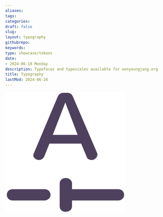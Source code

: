 ```yaml
---
aliases: 
tags:
categories:
draft: false
slug: 
layout: typography
githubrepo: 
keywords: 
type: showcase/tokens
date:
- 2024-06-10 Monday
description: Typefaces and typescales available for wonyoungjang.org
title: Typography
lastMod: 2024-06-26
---
```

![tokens-typography.png](/assets/tokens-typography_1719437155688_0.png)
